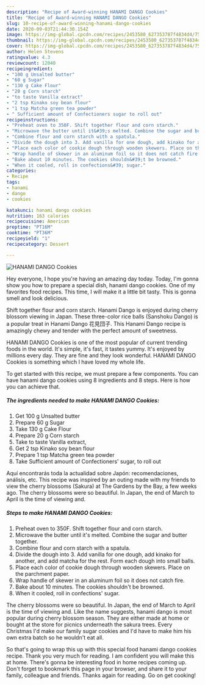 ```yaml
---
description: "Recipe of Award-winning HANAMI DANGO Cookies"
title: "Recipe of Award-winning HANAMI DANGO Cookies"
slug: 10-recipe-of-award-winning-hanami-dango-cookies
date: 2020-09-03T21:44:30.154Z
image: https://img-global.cpcdn.com/recipes/2453580_627353787f4834d4/751x532cq70/hanami-dango-cookies-recipe-main-photo.jpg
thumbnail: https://img-global.cpcdn.com/recipes/2453580_627353787f4834d4/751x532cq70/hanami-dango-cookies-recipe-main-photo.jpg
cover: https://img-global.cpcdn.com/recipes/2453580_627353787f4834d4/751x532cq70/hanami-dango-cookies-recipe-main-photo.jpg
author: Helen Stevens
ratingvalue: 4.3
reviewcount: 12040
recipeingredient:
- "100 g Unsalted butter"
- "60 g Sugar"
- "130 g Cake Flour"
- "20 g Corn starch"
- "to taste Vanilla extract"
- "2 tsp Kinako soy bean flour"
- "1 tsp Matcha green tea powder"
- " Sufficient amount of Confectioners sugar to roll out"
recipeinstructions:
- "Preheat oven to 350F. Shift together flour and corn starch."
- "Microwave the butter until it&#39;s melted. Combine the sugar and butter together."
- "Combine flour and corn starch with a spatula."
- "Divide the dough into 3. Add vanilla for one dough, add kinako for another, and add matcha for the rest. Form each dough into small balls."
- "Place each color of cookie dough through wooden skewers. Place on the parchment paper."
- "Wrap handle of skewer in an aluminum foil so it does not catch fire."
- "Bake about 10 minutes. The cookies shouldn&#39;t be browned."
- "When it cooled, roll in confections&#39; sugar."
categories:
- Recipe
tags:
- hanami
- dango
- cookies

katakunci: hanami dango cookies 
nutrition: 163 calories
recipecuisine: American
preptime: "PT16M"
cooktime: "PT36M"
recipeyield: "1"
recipecategory: Dessert

---
```



![HANAMI DANGO Cookies](https://img-global.cpcdn.com/recipes/2453580_627353787f4834d4/751x532cq70/hanami-dango-cookies-recipe-main-photo.jpg)

Hey everyone, I hope you're having an amazing day today. Today, I'm gonna show you how to prepare a special dish, hanami dango cookies. One of my favorites food recipes. This time, I will make it a little bit tasty. This is gonna smell and look delicious.

Shift together flour and corn starch. Hanami Dango is enjoyed during cherry blossom viewing in Japan. These three-color rice balls (Sanshoku Dango) is a popular treat in Hanami Dango 花見団子. This Hanami Dango recipe is amazingly chewy and tender with the perfect amount of sweetness.

HANAMI DANGO Cookies is one of the most popular of current trending foods in the world. It's simple, it's fast, it tastes yummy. It's enjoyed by millions every day. They are fine and they look wonderful. HANAMI DANGO Cookies is something which I have loved my whole life.


To get started with this recipe, we must prepare a few components. You can have hanami dango cookies using 8 ingredients and 8 steps. Here is how you can achieve that.

<!--inarticleads1-->

##### The ingredients needed to make HANAMI DANGO Cookies:

1. Get 100 g Unsalted butter
1. Prepare 60 g Sugar
1. Take 130 g Cake Flour
1. Prepare 20 g Corn starch
1. Take to taste Vanilla extract,
1. Get 2 tsp Kinako soy bean flour
1. Prepare 1 tsp Matcha green tea powder
1. Take  Sufficient amount of Confectioners&#39; sugar, to roll out


Aquí encontrarás toda la actualidad sobre Japón: recomendaciones, análisis, etc. This recipe was inspired by an outing made with my friends to view the cherry blossoms (Sakura) at The Gardens by the Bay, a few weeks ago. The cherry blossoms were so beautiful. In Japan, the end of March to April is the time of viewing and. 

<!--inarticleads2-->

##### Steps to make HANAMI DANGO Cookies:

1. Preheat oven to 350F. Shift together flour and corn starch.
1. Microwave the butter until it&#39;s melted. Combine the sugar and butter together.
1. Combine flour and corn starch with a spatula.
1. Divide the dough into 3. Add vanilla for one dough, add kinako for another, and add matcha for the rest. Form each dough into small balls.
1. Place each color of cookie dough through wooden skewers. Place on the parchment paper.
1. Wrap handle of skewer in an aluminum foil so it does not catch fire.
1. Bake about 10 minutes. The cookies shouldn&#39;t be browned.
1. When it cooled, roll in confections&#39; sugar.


The cherry blossoms were so beautiful. In Japan, the end of March to April is the time of viewing and. Like the name suggests, hanami dango is most popular during cherry blossom season. They are either made at home or bought at the store for picnics underneath the sakura trees. Every Christmas I&#39;d make our family sugar cookies and I&#39;d have to make him his own extra batch so he wouldn&#39;t eat all. 

So that's going to wrap this up with this special food hanami dango cookies recipe. Thank you very much for reading. I am confident you will make this at home. There's gonna be interesting food in home recipes coming up. Don't forget to bookmark this page in your browser, and share it to your family, colleague and friends. Thanks again for reading. Go on get cooking!
